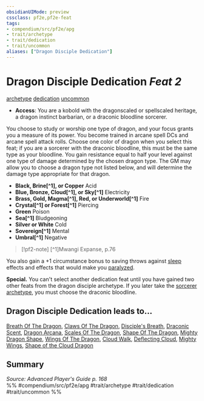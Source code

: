 ```yaml
---
obsidianUIMode: preview
cssclass: pf2e,pf2e-feat
tags:
- compendium/src/pf2e/apg
- trait/archetype
- trait/dedication
- trait/uncommon
aliases: ["Dragon Disciple Dedication"]
---
```

# Dragon Disciple Dedication  *Feat 2*  
[archetype](../../Rules/traits/archetype.md)  [dedication](../../Rules/traits/dedication.md)  [uncommon](../../Rules/traits/uncommon.md)  

- **Access**: You are a kobold with the dragonscaled or spellscaled heritage, a dragon instinct barbarian, or a draconic bloodline sorcerer.

You choose to study or worship one type of dragon, and your focus grants you a measure of its power. You become trained in arcane spell DCs and arcane spell attack rolls. Choose one color of dragon when you select this feat; if you are a sorcerer with the draconic bloodline, this must be the same type as your bloodline. You gain resistance equal to half your level against one type of damage determined by the chosen dragon type. The GM may allow you to choose a dragon type not listed below, and will determine the damage type appropriate for that dragon.

- **Black, Brine[^1], or Copper** Acid
- **Blue, Bronze, Cloud[^1], or Sky[^1]** Electricity
- **Brass, Gold, Magma[^1], Red, or Underworld[^1]** Fire
- **Crystal[^1] or Forest[^1]** Piercing
- **Green** Poison
- **Sea[^1]** Bludgeoning
- **Silver or White** Cold
- **Sovereign[^1]** Mental
- **Umbral[^1]** Negative

> [!pf2-note]
> [^1]Mwangi Expanse, p.76

You also gain a +1 circumstance bonus to saving throws against [sleep](../../Rules/traits/sleep.md) effects and effects that would make you [paralyzed](../../Rules/conditions.md#Paralyzed).

**Special.** You can't select another dedication feat until you have gained two other feats from the dragon disciple archetype. If you later take the [sorcerer archetype](../character/archetypes/sorcerer.md), you must choose the draconic bloodline.

## Dragon Disciple Dedication leads to...

[Breath Of The Dragon](breath-of-the-dragon-apg.md), [Claws Of The Dragon](claws-of-the-dragon-apg.md), [Disciple's Breath](disciples-breath-apg.md), [Draconic Scent](draconic-scent-apg.md), [Dragon Arcana](dragon-arcana-apg.md), [Scales Of The Dragon](scales-of-the-dragon-apg.md), [Shape Of The Dragon](shape-of-the-dragon-apg.md), [Mighty Dragon Shape](mighty-dragon-shape-apg.md), [Wings Of The Dragon](wings-of-the-dragon-apg.md), [Cloud Walk](cloud-walk-sot3.md), [Deflecting Cloud](deflecting-cloud-sot3.md), [Mighty Wings](mighty-wings-sot3.md), [Shape of the Cloud Dragon](shape-of-the-cloud-dragon-sot3.md)

## Summary

*Source: Advanced Player's Guide p. 168*  
%% #compendium/src/pf2e/apg #trait/archetype #trait/dedication #trait/uncommon %%
